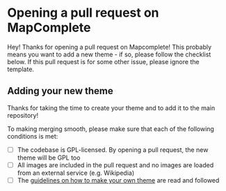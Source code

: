
Opening a pull request on MapComplete
=====================================

Hey! Thanks for opening a pull request on Mapcomplete! This probably means you want to add a new theme - if so, please follow the checklist below.
If this pull request is for some other issue, please ignore the template.

Adding your new theme
---------------------

Thanks for taking the time to create your theme and to add it to the main repository!

To making merging smooth, please make sure that each of the following conditions is met:

- [ ] The codebase is GPL-licensed. By opening a pull request, the new theme will be GPL too
- [ ] All images are included in the pull request and no images are loaded from an external service (e.g. Wikipedia)
- [ ] The [guidelines on how to make your own theme](https://github.com/pietervdvn/MapComplete/blob/master/Docs/Making_Your_Own_Theme.md) are read and followed